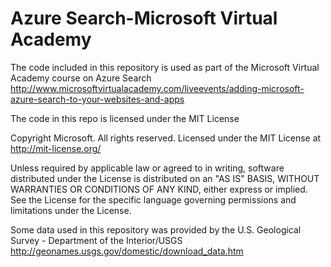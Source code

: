 # Azure Search-Microsoft Virtual Academy

The code included in this repository is used as part of the Microsoft Virtual Academy course on Azure Search 
http://www.microsoftvirtualacademy.com/liveevents/adding-microsoft-azure-search-to-your-websites-and-apps

The code in this repo is licensed under the MIT License

Copyright Microsoft. All rights reserved.
Licensed under the MIT License at http://mit-license.org/

Unless required by applicable law or agreed to in writing, software
distributed under the License is distributed on an "AS IS" BASIS,
WITHOUT WARRANTIES OR CONDITIONS OF ANY KIND, either express or implied.
See the License for the specific language governing permissions and
limitations under the License.

Some data used in this repository was provided by the U.S. Geological Survey - Department of the Interior/USGS
http://geonames.usgs.gov/domestic/download_data.htm
